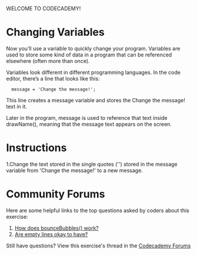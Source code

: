 WELCOME TO CODECADEMY!
# Changing Variables

Now you’ll use a variable to quickly change your program. Variables are used to store some kind of data in a program that can be referenced elsewhere (often more than once).

Variables look different in different programming languages. In the code editor, there’s a line that looks like this:
```
  message = 'Change the message!';
```
This line creates a message variable and stores the Change the message! text in it.

Later in the program, message is used to reference that text inside drawName(), meaning that the message text appears on the screen.

# Instructions

1.Change the text stored in the single quotes ('') stored in the message variable from 'Change the message!' to a new message.

# Community Forums

Here are some helpful links to the top questions asked by coders about this exercise:
  1. [How does bounceBubbles() work?](https://discuss.codecademy.com/t/how-does-bouncebubbles-work/428084)
  2. [Are empty lines okay to have?](https://discuss.codecademy.com/t/are-empty-lines-okay-to-have/428264)


Still have questions? View this exercise's thread in the [Codecademy Forums](https://discuss.codecademy.com/t/371524)
